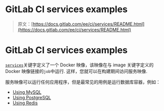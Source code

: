 # GitLab CI services examples

> 原文：[https://docs.gitlab.com/ee/ci/services/README.html](https://docs.gitlab.com/ee/ci/services/README.html)

# GitLab CI services examples[](#gitlab-ci-services-examples "Permalink")

[`services`](../docker/using_docker_images.html#what-is-a-service)关键字定义了一个 Docker 映像，该映像在与 image 关键字定义的 Docker 映像链接的`job`中运行. 这样，您就可以在构建期间访问服务映像.

服务映像可以运行任何应用程序，但是最常见的用例是运行数据库容器，例如：

*   [Using MySQL](mysql.html)
*   [Using PostgreSQL](postgres.html)
*   [Using Redis](redis.html)